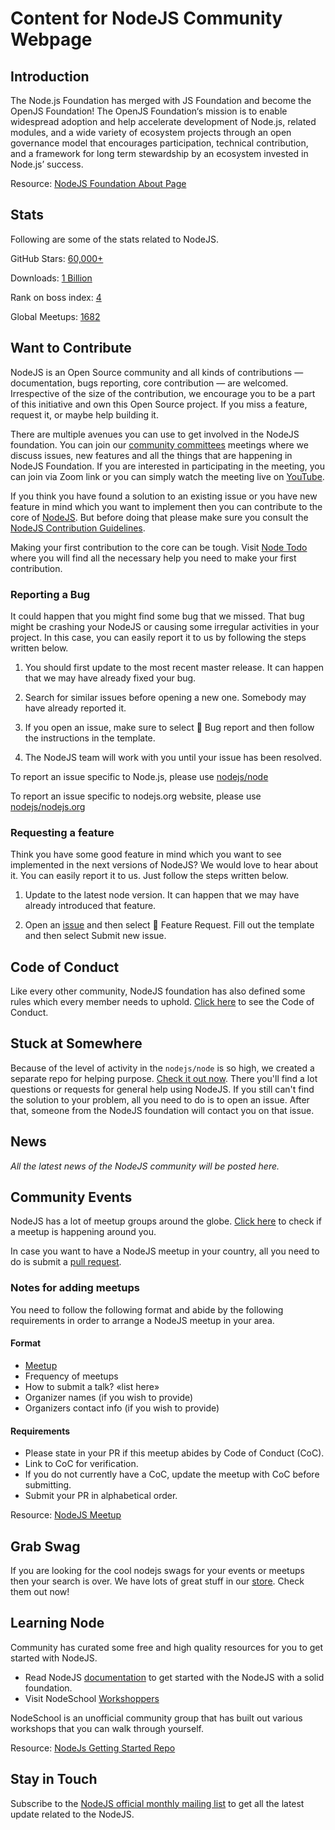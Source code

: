# Content for NodeJS Community Webpage

## Introduction

The Node.js Foundation has merged with JS Foundation and become the OpenJS Foundation! The OpenJS Foundation‘s mission is to enable widespread adoption and help accelerate development of Node.js, related modules, and a wide variety of ecosystem projects through an open governance model that encourages participation, technical contribution, and a framework for long term stewardship by an ecosystem invested in Node.js’ success.

Resource: [NodeJS Foundation About Page](https://foundation.nodejs.org/about)

## Stats

Following are some of the stats related to NodeJS.

GitHub Stars: [60,000+](https://github.com/nodejs/node)

Downloads: [1 Billion](https://medium.com/@nodejs/more-than-a-billion-downloads-of-node-js-952a8a98eb42)

Rank on boss index: [4]((https://www.battery.com/powered/boss-index-tracking-explosive-growth-open-source-software/))

Global Meetups: [1682](https://www.meetup.com/topics/nodejs/)

## Want to Contribute

NodeJS is an Open Source community and all kinds of contributions — documentation, bugs reporting, core contribution — are welcomed. Irrespective of the size of the contribution, we encourage you to be a part of this initiative and own this Open Source project. If you miss a feature, request it, or maybe help building it.

There are multiple avenues you can use to get involved in the NodeJS foundation. You can join our [community committees](https://github.com/nodejs/community-committee) meetings where we discuss issues, new features and all the things that are happening in NodeJS Foundation. If you are interested in participating in the meeting, you can join via Zoom link or you can simply watch the meeting live on [YouTube](https://www.youtube.com/channel/UCQPYJluYC_sn_Qz_XE-YbTQ).

If you think you have found a solution to an existing issue or you have new feature in mind which you want to implement then you can contribute to the core of [NodeJS](https://github.com/nodejs/node). But before doing that please make sure you consult the [NodeJS Contribution Guidelines](https://github.com/nodejs/node/blob/master/CONTRIBUTING.md#pull-requests).

Making your first contribution to the core can be tough. Visit [Node Todo](https://www.nodetodo.org) where you will find all the necessary help you need to make your first contribution.

### Reporting a Bug

It could happen that you might find some bug that we missed. That bug might be crashing your NodeJS or causing some irregular activities in your project. In this case, you can easily report it to us by following the steps written below.

1. You should first update to the most recent master release. It can happen that we may have already fixed your bug.

2. Search for similar issues before opening a new one. Somebody may have already reported it.

3. If you open an issue, make sure to select 🐛 Bug report and then follow the instructions in the template.

4. The NodeJS team will work with you until your issue has been resolved.

To report an issue specific to Node.js, please use [nodejs/node](https://github.com/nodejs/node/issues)

To report an issue specific to nodejs.org website, please use [nodejs/nodejs.org](https://github.com/nodejs/nodejs.org/issues)

### Requesting a feature

Think you have some good feature in mind which you want to see implemented in the next versions of NodeJS? We would love to hear about it. You can easily report it to us. Just follow the steps written below.

1. Update to the latest node version. It can happen that we may have already introduced that feature.

2. Open an [issue](https://github.com/nodejs/node/issues) and then select 🚀 Feature Request. Fill out the template and then select Submit new issue.

## Code of Conduct

Like every other community, NodeJS foundation has also defined some rules which every member needs to uphold. [Click here](https://github.com/nodejs/outreach/blob/master/CODE_OF_CONDUCT.md) to see the Code of Conduct.

## Stuck at Somewhere

Because of the level of activity in the `nodejs/node` is so high, we created a separate repo for helping purpose. [Check it out now](https://github.com/nodejs/help/issues). There you'll find a lot questions or requests for general help using NodeJS. If you still can't find the solution to your problem, all you need to do is to open an issue. After that, someone from the NodeJS foundation will contact you on that issue.

## News

*All the latest news of the NodeJS community will be posted here.*

## Community Events

NodeJS has a lot of meetup groups around the globe. [Click here](https://nodejs.org/en/get-involved/node-meetups/) to check if a meetup is happening around you.

In case you want to have a NodeJS meetup in your country, all you need to do is submit a [pull request](https://github.com/nodejs/nodejs.org).

### Notes for adding meetups

You need to follow the following format and abide by the following requirements in order to arrange a NodeJS meetup in your area.

#### Format

* [Meetup](https://www.meetup.com/pdxnode/)
* Frequency of meetups
* How to submit a talk? «list here»
* Organizer names (if you wish to provide)
* Organizers contact info (if you wish to provide)

#### Requirements

* Please state in your PR if this meetup abides by Code of Conduct (CoC).
* Link to CoC for verification.
* If you do not currently have a CoC, update the meetup with CoC before submitting.
* Submit your PR in alphabetical order.

Resource: [NodeJS Meetup](https://nodejs.org/en/get-involved/node-meetups/)

## Grab Swag

If you are looking for the cool nodejs swags for your events or meetups then your search is over. We have lots of great stuff in our [store](https://store.nodejs.org). Check them out now!

## Learning Node

Community has curated some free and high quality resources for you to get started with NodeJS.

* Read NodeJS [documentation](https://nodejs.org/en/docs/) to get started with the NodeJS with a solid foundation.
* Visit NodeSchool [Workshoppers](https://nodeschool.io/#workshoppers)

NodeSchool is an unofficial community group that has built out various workshops that you can walk through yourself.

Resource: [NodeJs Getting Started Repo](https://github.com/nodejs/getting-started)

## Stay in Touch

Subscribe to the [NodeJS official monthly mailing list](https://us14.campaign-archive.com/home/?u=c7c2e114a827812354112c23b&id=f006b61f29) to get all the latest update related to the NodeJS.

